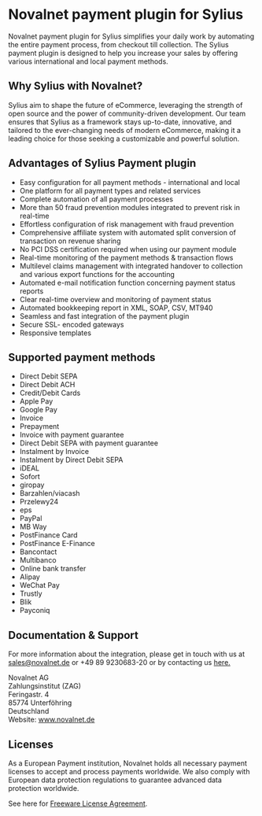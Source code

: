 # Novalnet payment plugin for Sylius

Novalnet payment plugin for Sylius simplifies your daily work by automating the entire payment process, from checkout till collection. The Sylius payment plugin is designed to help you increase your sales by offering various international and local payment methods.

## Why Sylius with Novalnet? 

Sylius aim to shape the future of eCommerce, leveraging the strength of open source and the power of community-driven development. Our team ensures that Sylius as a framework stays up-to-date, innovative, and tailored to the ever-changing needs of modern eCommerce, making it a leading choice for those seeking a customizable and powerful solution. 

## Advantages of Sylius Payment plugin
- Easy configuration for all payment methods - international and local
- One platform for all payment types and related services
- Complete automation of all payment processes
- More than 50 fraud prevention modules integrated to prevent risk in real-time
- Effortless configuration of risk management with fraud prevention
- Comprehensive affiliate system with automated split conversion of transaction on revenue sharing
- No PCI DSS certification required when using our payment module
- Real-time monitoring of the payment methods & transaction flows 
- Multilevel claims management with integrated handover to collection and various export functions for the accounting
- Automated e-mail notification function concerning payment status reports
- Clear real-time overview and monitoring of payment status
- Automated bookkeeping report in XML, SOAP, CSV, MT940
- Seamless and fast integration of the payment plugin
- Secure SSL- encoded gateways
- Responsive templates

## Supported payment methods

- Direct Debit SEPA
- Direct Debit ACH
- Credit/Debit Cards
- Apple Pay
- Google Pay
- Invoice
- Prepayment
- Invoice with payment guarantee
- Direct Debit SEPA with payment guarantee
- Instalment by Invoice
- Instalment by Direct Debit SEPA
- iDEAL
- Sofort
- giropay
- Barzahlen/viacash
- Przelewy24
- eps
- PayPal
- MB Way
- PostFinance Card
- PostFinance E-Finance
- Bancontact
- Multibanco
- Online bank transfer
- Alipay
- WeChat Pay
- Trustly
- Blik
- Payconiq

## Documentation & Support
For more information about the integration, please get in touch with us at sales@novalnet.de or +49 89 9230683-20 or by contacting us <a href="https://www.novalnet.de/kontakt/sales"> here.</a>

Novalnet AG<br>
Zahlungsinstitut (ZAG)<br>
Feringastr. 4<br>
85774 Unterföhring<br>
Deutschland<br>
Website: <a href= "https://www.novalnet.de/"> www.novalnet.de </a>

## Licenses

As a European Payment institution, Novalnet holds all necessary payment licenses to accept and process payments worldwide. We also comply with European data protection regulations to guarantee advanced data protection worldwide.  

See here for [Freeware License Agreement](https://www.novalnet.com/payment-plugins-free-license/).
